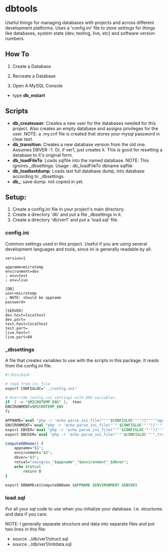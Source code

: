 # dbtools

Useful things for managing databases with projects and across different development platforms. Uses a 'config.ini' file to store settings for things like databases, system state (dev, testing, live, etc) and software version numbers.

## How To

1. Create a Database

2. Recreate a Database

3. Open A MySQL Console
* type **db_mstart**

## Scripts

* **db_createuser**: Creates a new user for the databases needed for this project. Also creates an empty database and assigns privileges for the user. NOTE: a .my.cnf file is created that stores your mysql password in clear text.
* **db_transition**: Creates a new database version from the old one. Assumes DBVER -1. Or, if ver1, just creates it. This is good for resetting a database to it's original form.
* **db_loadFileTo**: Loads sqlfile into the named database. NOTE: This ignores _dbsettings. Usage : db_loadFileTo dbname sqlfile
* **db_loadlastdump**:  Loads last full database dump, into database according to _dbsettings.
* **db_**: save dump. not copied in yet.


## Setup:
1. Create a config.ini file in your project's main directory.
1. Create a directory 'db' and put a file _dbsettings in it. 
1. Create a directory 'db/ver1' and put a 'load.sql' file.

### config.ini
Common settings used in this project. Useful if you are using several development languages and tools, since ini is generally readable by all.
```
version=1

appname=microtemp
environment=dev
; env=test
; env=live

[DB]
user=microtemp
; NOTE: should be appname
password=

[SERVER]
dev.host=localhost
dev.port=
test.host=localhost
test.port=
live.host=?
live.port=80
```

### _dbsettings

A file that creates variables to use with the scripts in this package. It reads from the config.ini file.
``` tcsh
#!/bin/bash

# read from ini file
export CONFIGLOC="../config.ini"

# Override config.ini settings with ENV variables.
if  [ -n "$MICROTEMP_ENV" ];  then
ENVIRONMENT=$MICROTEMP_ENV
fi

APPNAME=`eval "php -r 'echo parse_ini_file("'"'$CONFIGLOC'"'")["'"'"appname"'"'"]"";'"`
ENVIRONMENT=`eval "php -r 'echo parse_ini_file("'"'$CONFIGLOC'"'")["'"'"environment"'"'"]"";'"`
export DBVER=`eval "php -r 'echo parse_ini_file("'"'$CONFIGLOC'"'")["'"'"version"'"'"]"";'"`
export DBUSER=`eval "php -r 'echo parse_ini_file("'"'$CONFIGLOC'"'",true)["'"'"DB"'"'"]["'"'"user"'"'"]"";'"`

ComputeDBName() {
    appname="$1";
    environment="$2";
    dbver="$3";
    retval="cwingrav_"$appname"_"$environment"_$dbver";
    echo $retval
        return 0
}

export DBNAME=$(ComputeDBName $APPNAME $ENVIRONMENT $DBVER)
```

### load.sql
Put all your sql code to use when you initialize your database. I.e. structures and data if you care.

NOTE: I generally separate structure and data into separate files and put two lines in this file: 
* source ../db/ver1/struct.sql
* source ../db/ver1/initdata.sql
